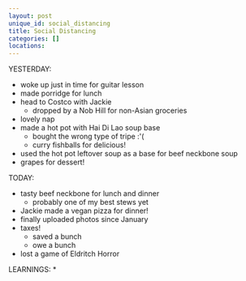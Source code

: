 ```yaml
---
layout: post
unique_id: social_distancing
title: Social Distancing
categories: []
locations: 
---
```


YESTERDAY:
* woke up just in time for guitar lesson
* made porridge for lunch
* head to Costco with Jackie
  * dropped by a Nob Hill for non-Asian groceries
* lovely nap
* made a hot pot with Hai Di Lao soup base
  * bought the wrong type of tripe :'(
  * curry fishballs for delicious!
* used the hot pot leftover soup as a base for beef neckbone soup
* grapes for dessert!

TODAY:
* tasty beef neckbone for lunch and dinner
  * probably one of my best stews yet
* Jackie made a vegan pizza for dinner!
* finally uploaded photos since January
* taxes!
  * saved a bunch
  * owe a bunch
* lost a game of Eldritch Horror

LEARNINGS:
* 
